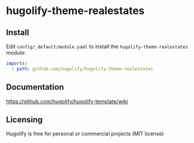 # hugolify-theme-realestates

## Install
Edit `config/_default/module.yaml` to install the `hugolify-theme-realestates` module:
```yml
imports:
  - path: github.com/hugolify/hugolify-theme-realestates
```

## Documentation
https://github.com/hugolify/hugolify-template/wiki

## Licensing
Hugolify is free for personal or commercial projects (MIT license)
